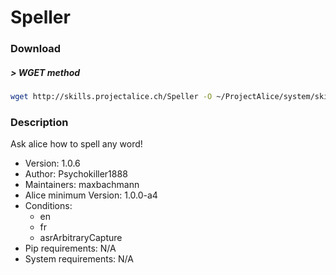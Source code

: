 # Speller

### Download

##### > WGET method
```bash
wget http://skills.projectalice.ch/Speller -O ~/ProjectAlice/system/skillInstallTickets/Speller.install
```

### Description
Ask alice how to spell any word!

- Version: 1.0.6
- Author: Psychokiller1888
- Maintainers: maxbachmann
- Alice minimum Version: 1.0.0-a4
- Conditions:
  - en
  - fr
  - asrArbitraryCapture
- Pip requirements: N/A
- System requirements: N/A

